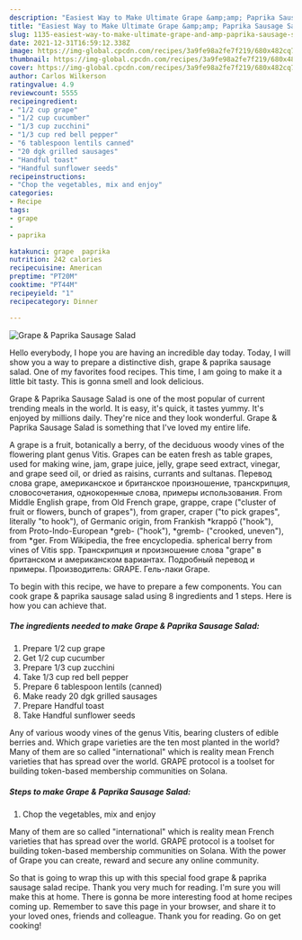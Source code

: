 ```yaml
---
description: "Easiest Way to Make Ultimate Grape &amp;amp; Paprika Sausage Salad"
title: "Easiest Way to Make Ultimate Grape &amp;amp; Paprika Sausage Salad"
slug: 1135-easiest-way-to-make-ultimate-grape-and-amp-paprika-sausage-salad
date: 2021-12-31T16:59:12.338Z
image: https://img-global.cpcdn.com/recipes/3a9fe98a2fe7f219/680x482cq70/grape-paprika-sausage-salad-recipe-main-photo.jpg
thumbnail: https://img-global.cpcdn.com/recipes/3a9fe98a2fe7f219/680x482cq70/grape-paprika-sausage-salad-recipe-main-photo.jpg
cover: https://img-global.cpcdn.com/recipes/3a9fe98a2fe7f219/680x482cq70/grape-paprika-sausage-salad-recipe-main-photo.jpg
author: Carlos Wilkerson
ratingvalue: 4.9
reviewcount: 5555
recipeingredient:
- "1/2 cup grape"
- "1/2 cup cucumber"
- "1/3 cup zucchini"
- "1/3 cup red bell pepper"
- "6 tablespoon lentils canned"
- "20 dgk grilled sausages"
- "Handful toast"
- "Handful sunflower seeds"
recipeinstructions:
- "Chop the vegetables, mix and enjoy"
categories:
- Recipe
tags:
- grape
- 
- paprika

katakunci: grape  paprika 
nutrition: 242 calories
recipecuisine: American
preptime: "PT20M"
cooktime: "PT44M"
recipeyield: "1"
recipecategory: Dinner

---
```



![Grape &amp; Paprika Sausage Salad](https://img-global.cpcdn.com/recipes/3a9fe98a2fe7f219/680x482cq70/grape-paprika-sausage-salad-recipe-main-photo.jpg)

Hello everybody, I hope you are having an incredible day today. Today, I will show you a way to prepare a distinctive dish, grape &amp; paprika sausage salad. One of my favorites food recipes. This time, I am going to make it a little bit tasty. This is gonna smell and look delicious.

Grape &amp; Paprika Sausage Salad is one of the most popular of current trending meals in the world. It is easy, it's quick, it tastes yummy. It's enjoyed by millions daily. They're nice and they look wonderful. Grape &amp; Paprika Sausage Salad is something that I've loved my entire life.

A grape is a fruit, botanically a berry, of the deciduous woody vines of the flowering plant genus Vitis. Grapes can be eaten fresh as table grapes, used for making wine, jam, grape juice, jelly, grape seed extract, vinegar, and grape seed oil, or dried as raisins, currants and sultanas. Перевод слова grape, американское и британское произношение, транскрипция, словосочетания, однокоренные слова, примеры использования. From Middle English grape, from Old French grape, grappe, crape (&#34;cluster of fruit or flowers, bunch of grapes&#34;), from graper, craper (&#34;to pick grapes&#34;, literally &#34;to hook&#34;), of Germanic origin, from Frankish *krappō (&#34;hook&#34;), from Proto-Indo-European *greb- (&#34;hook&#34;), *gremb- (&#34;crooked, uneven&#34;), from *ger. From Wikipedia, the free encyclopedia. spherical berry from vines of Vitis spp. Транскрипция и произношение слова &#34;grape&#34; в британском и американском вариантах. Подробный перевод и примеры. Производитель: GRAPE. Гель-лаки Grape.


To begin with this recipe, we have to prepare a few components. You can cook grape &amp; paprika sausage salad using 8 ingredients and 1 steps. Here is how you can achieve that.

<!--inarticleads1-->

##### The ingredients needed to make Grape &amp; Paprika Sausage Salad:

1. Prepare 1/2 cup grape
1. Get 1/2 cup cucumber
1. Prepare 1/3 cup zucchini
1. Take 1/3 cup red bell pepper
1. Prepare 6 tablespoon lentils (canned)
1. Make ready 20 dgk grilled sausages
1. Prepare Handful toast
1. Take Handful sunflower seeds


Any of various woody vines of the genus Vitis, bearing clusters of edible berries and. Which grape varieties are the ten most planted in the world? Many of them are so called &#34;international&#34; which is reality mean French varieties that has spread over the world. GRAPE protocol is a toolset for building token-based membership communities on Solana. 

<!--inarticleads2-->

##### Steps to make Grape &amp; Paprika Sausage Salad:

1. Chop the vegetables, mix and enjoy


Many of them are so called &#34;international&#34; which is reality mean French varieties that has spread over the world. GRAPE protocol is a toolset for building token-based membership communities on Solana. With the power of Grape you can create, reward and secure any online community. 

So that is going to wrap this up with this special food grape &amp; paprika sausage salad recipe. Thank you very much for reading. I'm sure you will make this at home. There is gonna be more interesting food at home recipes coming up. Remember to save this page in your browser, and share it to your loved ones, friends and colleague. Thank you for reading. Go on get cooking!
